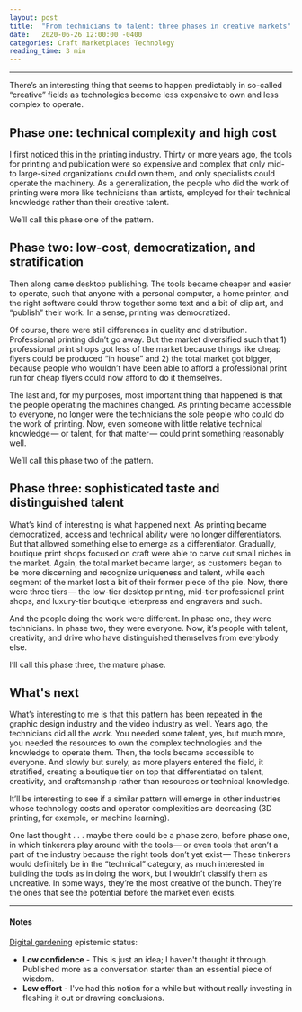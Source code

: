 ```yaml
---
layout: post
title:  "From technicians to talent: three phases in creative markets"
date:   2020-06-26 12:00:00 -0400
categories: Craft Marketplaces Technology
reading_time: 3 min
---
```


---

<p class="dropCap">There’s an interesting thing that seems to happen predictably in so-called “creative” fields as technologies become less expensive to own and less complex to operate.</p>

## Phase one: technical complexity and high cost

I first noticed this in the printing industry. Thirty or more years ago, the tools for printing and publication were so expensive and complex that only mid- to large-sized organizations could own them, and only specialists could operate the machinery. As a generalization, the people who did the work of printing were more like technicians than artists, employed for their technical knowledge rather than their creative talent.

We’ll call this phase one of the pattern.

## Phase two: low-cost, democratization, and stratification

Then along came desktop publishing. The tools became cheaper and easier to operate, such that anyone with a personal computer, a home printer, and the right software could throw together some text and a bit of clip art, and “publish” their work. In a sense, printing was democratized.

Of course, there were still differences in quality and distribution. Professional printing didn’t go away. But the market diversified such that 1) professional print shops got less of the market because things like cheap flyers could be produced “in house” and 2) the total market got bigger, because people who wouldn’t have been able to afford a professional print run for cheap flyers could now afford to do it themselves.

The last and, for my purposes, most important thing that happened is that the people operating the machines changed. As printing became accessible to everyone, no longer were the technicians the sole people who could do the work of printing. Now, even someone with little relative technical knowledge — or talent, for that matter — could print something reasonably well.

We’ll call this phase two of the pattern.

## Phase three: sophisticated taste and distinguished talent

What’s kind of interesting is what happened next. As printing became democratized, access and technical ability were no longer differentiators. But that allowed something else to emerge as a differentiator. Gradually, boutique print shops focused on craft were able to carve out small niches in the market. Again, the total market became larger, as customers began to be more discerning and recognize uniqueness and talent, while each segment of the market lost a bit of their former piece of the pie. Now, there were three tiers — the low-tier desktop printing, mid-tier professional print shops, and luxury-tier boutique letterpress and engravers and such.

And the people doing the work were different. In phase one, they were technicians. In phase two, they were everyone. Now, it’s people with talent, creativity, and drive who have distinguished themselves from everybody else.

I’ll call this phase three, the mature phase.

## What's next

What’s interesting to me is that this pattern has been repeated in the graphic design industry and the video industry as well. Years ago, the technicians did all the work. You needed some talent, yes, but much more, you needed the resources to own the complex technologies and the knowledge to operate them. Then, the tools became accessible to everyone. And slowly but surely, as more players entered the field, it stratified, creating a boutique tier on top that differentiated on talent, creativity, and craftsmanship rather than resources or technical knowledge.

It’ll be interesting to see if a similar pattern will emerge in other industries whose technology costs and operator complexities are decreasing (3D printing, for example, or machine learning).

One last thought . . . maybe there could be a phase zero, before phase one, in which tinkerers play around with the tools — or even tools that aren’t a part of the industry because the right tools don’t yet exist — These tinkerers would definitely be in the “technical” category, as much interested in building the tools as in doing the work, but I wouldn’t classify them as uncreative. In some ways, they’re the most creative of the bunch. They’re the ones that see the potential before the market even exists.

---

#### Notes

[Digital gardening](https://maggieappleton.com/garden-history) epistemic status:

- <strong>Low confidence</strong> - This is just an idea; I haven't thought it through. Published more as a conversation starter than an essential piece of wisdom.
- <strong>Low effort</strong> - I've had this notion for a while but without really investing in fleshing it out or drawing conclusions.
